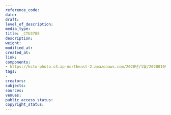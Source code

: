 ```yaml
---
reference_code: 
date: 
draft: 
level_of_description: 
media_type: 
title: _CTU3788
description: 
weight: 
modified_at: 
created_at: 
link: 
components:
- https://kctu-photo.s3.ap-northeast-2.amazonaws.com/2020년/1월/20200109_소위+‘불법체류+외국인+관리대책’+비판과+대안+촉구를+위한+이주인권단체+공동+기자회견/_CTU3788.jpg
tags:
- 
creators: 
subjects: 
sources: 
venues: 
public_access_status: 
copyright_status: 
---
```

